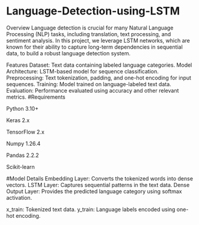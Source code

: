# Language-Detection-using-LSTM

Overview
Language detection is crucial for many Natural Language Processing (NLP) tasks, including translation, text processing, and sentiment analysis. In this project, we leverage LSTM networks, which are known for their ability to capture long-term dependencies in sequential data, to build a robust language detection system.

Features
Dataset: Text data containing labeled language categories.
Model Architecture: LSTM-based model for sequence classification.
Preprocessing: Text tokenization, padding, and one-hot encoding for input sequences.
Training: Model trained on language-labeled text data.
Evaluation: Performance evaluated using accuracy and other relevant metrics.
#Requirements


Python 3.10+

Keras 2.x

TensorFlow 2.x

Numpy 1.26.4

Pandas 2.2.2

Scikit-learn


#Model Details
Embedding Layer: Converts the tokenized words into dense vectors.
LSTM Layer: Captures sequential patterns in the text data.
Dense Output Layer: Provides the predicted language category using softmax activation.


x_train: Tokenized text data.
y_train: Language labels encoded using one-hot encoding.
